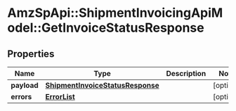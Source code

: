 # AmzSpApi::ShipmentInvoicingApiModel::GetInvoiceStatusResponse

## Properties
Name | Type | Description | Notes
------------ | ------------- | ------------- | -------------
**payload** | [**ShipmentInvoiceStatusResponse**](ShipmentInvoiceStatusResponse.md) |  | [optional] 
**errors** | [**ErrorList**](ErrorList.md) |  | [optional] 

